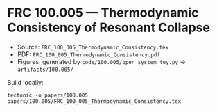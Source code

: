 # FRC 100.005 — Thermodynamic Consistency of Resonant Collapse

- Source: `FRC_100_005_Thermodynamic_Consistency.tex`
- PDF: `FRC_100_005_Thermodynamic_Consistency.pdf`
- Figures: generated by `code/100.005/open_system_toy.py` → `artifacts/100.005/`

Build locally:
```
tectonic -o papers/100.005 papers/100.005/FRC_100_005_Thermodynamic_Consistency.tex
```
